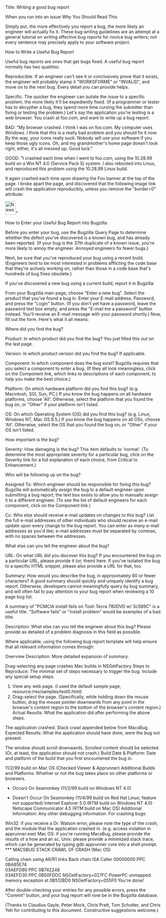 Title: Writing a good bug report

When you run into an issue
Why You Should Read This

Simply put, the more effectively you report a bug, the more likely an engineer will actually fix it.
These bug writing guidelines are an attempt at a general tutorial on writing effective bug reports for novice bug writers; not every sentence may precisely apply to your software project.


How to Write a Useful Bug Report

Useful bug reports are ones that get bugs fixed. A useful bug report normally has two qualities:

Reproducible. If an engineer can't see it or conclusively prove that it exists, the engineer will probably stamp it "WORKSFORME" or "INVALID", and move on to the next bug. Every detail you can provide helps.

Specific. The quicker the engineer can isolate the issue to a specific problem, the more likely it'll be expediently fixed. (If a programmer or tester has to decypher a bug, they spend more time cursing the submitter than fixing or testing the problem.)
Let's say the application you're testing is a web browser. You crash at foo.com, and want to write up a bug report:

BAD: "My browser crashed. I think I was on foo.com. My computer uses Windows. I think that this is a really bad problem and you should fix it now. By the way, your icons really suck. Nobody will use your software if you keep those ugly icons. Oh, and my grandmother's home page doesn't look right, either, it's all messed up. Good luck."

GOOD: "I crashed each time when I went to foo.com, using the 10.28.99 build on a Win NT 4.0 (Service Pack 5) system. I also rebooted into Linux, and reproduced this problem using the 10.28.99 Linux build.

It again crashed each time upon drawing the Foo banner at the top of the page. I broke apart the page, and discovered that the following image link will crash the application reproducibly, unless you remove the "border=0" attribute:

<IMG SRC="http://foo.com/images/topics/topicfoos.gif" width=34 height=44 border=0 alt="News">"



How to Enter your Useful Bug Report into Bugzilla:

Before you enter your bug, use the Bugzilla Query Page to determine whether the defect you've discovered is a known bug, and has already been reported. (If your bug is the 37th duplicate of a known issue, you're more likely to annoy the engineer. Annoyed engineers fix fewer bugs.)

Next, be sure that you've reproduced your bug using a recent build. (Engineers tend to be most interested in problems afflicting the code base that they're actively working on, rather than those in a code base that's hundreds of bug fixes obsolete.)

If you've discovered a new bug using a current build, report it in Bugzilla:

From your Bugzilla main page, choose "Enter a new bug".
Select the product that you've found a bug in.
Enter your E-mail address, Password, and press the "Login" button. (If you don't yet have a password, leave the password text box empty, and press the "E-mail me a password" button instead. You'll receive an E-mail message with your password shortly.)
Now, fill out the form. Here's what it all means:

Where did you find the bug?

Product: In which product did you find the bug?
You just filled this out on the last page.

Version: In which product version did you find the bug?
If applicable.

Component: In which component does the bug exist?
Bugzilla requires that you select a component to enter a bug. (If they all look meaningless, click on the Component link, which links to descriptions of each component, to help you make the best choice.)

Platform: On which hardware platform did you find this bug? (e.g. Macintosh, SGI, Sun, PC.)
If you know the bug happens on all hardware platforms, choose 'All'. Otherwise, select the platform that you found the bug on, or "Other" if your platform isn't listed.

OS: On which Operating System (OS) did you find this bug? (e.g. Linux, Windows NT, Mac OS 8.5.)
If you know the bug happens on all OSs, choose 'All'. Otherwise, select the OS that you found the bug on, or "Other" if your OS isn't listed.


How important is the bug?

Severity: How damaging is the bug?
This item defaults to 'normal'. (To determine the most appropriate severity for a particular bug, click on the Severity link for a full explanation of each choice, from Critical to Enhancement.)


Who will be following up on the bug?

Assigned To: Which engineer should be responsible for fixing this bug?
Bugzilla will automatically assign the bug to a default engineer upon submitting a bug report; the text box exists to allow you to manually assign it to a different engineer. (To see the list of default engineers for each component, click on the Component link.)

Cc: Who else should receive e-mail updates on changes to this bug?
List the full e-mail addresses of other individuals who should receive an e-mail update upon every change to the bug report. You can enter as many e-mail addresses as you'd like; e-mail addresses must be separated by commas, with no spaces between the addresses.


What else can you tell the engineer about the bug?

URL: On what URL did you discover this bug?
If you encountered the bug on a particular URL, please provide it (or, them) here. If you've isolated the bug to a specific HTML snippet, please also provide a URL for that, too.

Summary: How would you describe the bug, in approximately 60 or fewer characters?
A good summary should quickly and uniquely identify a bug report. Otherwise, developers cannot meaningfully query by bug summary, and will often fail to pay attention to your bug report when reviewing a 10 page bug list.

A summary of "PCMCIA install fails on Tosh Tecra 780DVD w/ 3c589C" is a useful title. "Software fails" or "install problem" would be examples of a bad title.


Description: What else can you tell the engineer about this bug?
Please provide as detailed of a problem diagnosis in this field as possible.

Where applicable, using the following bug report template will help ensure that all relevant information comes through:

Overview Description: More detailed expansion of summary.

Drag-selecting any page crashes Mac builds in NSGetFactory
Steps to Reproduce: The minimal set of steps necessary to trigger the bug. Include any special setup steps.

1) View any web page. (I used the default sample page, 
   resource:/res/samples/test0.html)
2) Drag-select the page. (Specifically, while holding down the 
   mouse button, drag the mouse pointer downwards from any point in 
   the browser's content region to the bottom of the browser's 
   content region.)
Actual Results: What the application did after performing the above steps.

The application crashed. Stack crawl appended below from MacsBug.
Expected Results: What the application should have done, were the bug not present.

The window should scroll downwards. Scrolled content should 
be selected. (Or, at least, the application should not crash.)
Build Date & Platform: Date and platform of the build that you first encountered the bug in.

11/2/99 build on Mac OS (Checked Viewer & Apprunner)
Additional Builds and Platforms: Whether or not the bug takes place on other platforms or browsers.

 - Occurs On
        Seamonkey (11/2/99 build on Windows NT 4.0)

 - Doesn't Occur On
        Seamonkey (11/4/99 build on Red Hat Linux; feature not supported)
        Internet Explorer 5.0 (RTM build on Windows NT 4.0)
        Netscape Communicator 4.5 (RTM build on Mac OS)
Additional Information: Any other debugging information. For crashing bugs:

Win32: if you receive a Dr. Watson error, please note the type of the crash, and the module that the application crashed in. (e.g. access violation in apprunner.exe)
Mac OS: if you're running MacsBug, please provide the results of a how and an sc.
Unix: please provide a minimized stack trace, which can be generated by typing gdb apprunner core into a shell prompt.
*** MACSBUG STACK CRAWL OF CRASH (Mac OS)

Calling chain using A6/R1 links
 Back chain  ISA  Caller
 00000000    PPC  0BA85E74  
 03AEFD80    PPC  0B742248  
 03AEFD30    PPC  0B50FDDC  NSGetFactory+027FC
PowerPC unmapped memory exception at 0B512BD0 NSGetFactory+055F0
You're done!

After double-checking your entries for any possible errors, press the "Commit" button, and your bug report will now be in the Bugzilla database.


(Thanks to Claudius Gayle, Peter Mock, Chris Pratt, Tom Schutter, and Chris Yeh for contributing to this document. Constructive suggestions welcome.)
